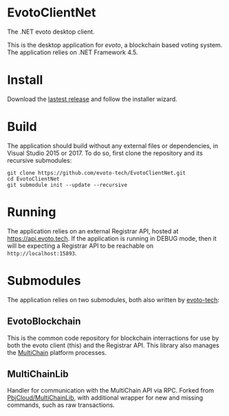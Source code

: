 # EvotoClientNet
The .NET evoto desktop client.

This is the desktop application for _evoto_, a blockchain based voting system. The application relies on .NET Framework 4.5.

# Install
Download the [lastest release](https://github.com/evoto-tech/EvotoClientNet/releases) and follow the installer wizard.

# Build
The application should build without any external files or dependencies, in Visual Studio 2015 or 2017. To do so, first clone the repository and its recursive submodules:

    git clone https://github.com/evoto-tech/EvotoClientNet.git
    cd EvotoClientNet
    git submodule init --update --recursive

# Running
The application relies on an external Registrar API, hosted at https://api.evoto.tech. If the application is running in DEBUG mode, then it will be expecting a Registrar API to be reachable on `http://localhost:15893`.

# Submodules
The application relies on two submodules, both also written by [evoto-tech](https://github.com/evoto-tech):

## EvotoBlockchain
This is the common code repository for blockchain interractions for use by both the evoto client (this) and the Registrar API. This library also manages the [MultiChain](http://www.multichain.com) platform processes.

## MultiChainLib
Handler for communication with the MultiChain API via RPC. Forked from [PbjCloud/MultiChainLib](https://github.com/PbjCloud/MultiChainLib), with additional wrapper for new and missing commands, such as raw transactions.
